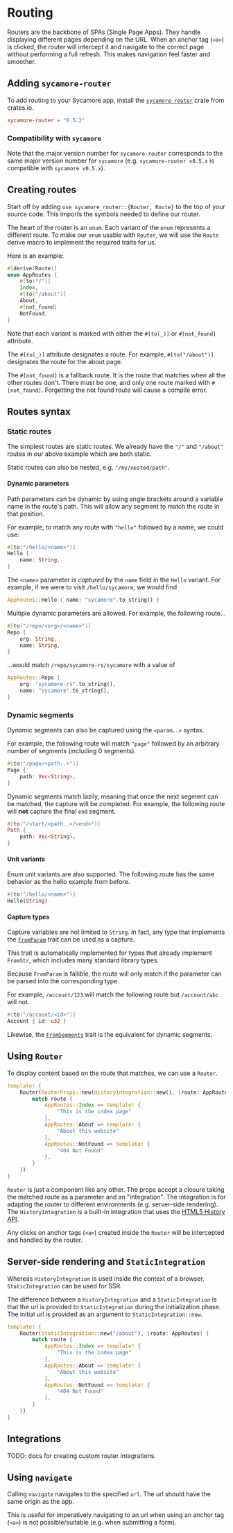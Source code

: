 # Routing

Routers are the backbone of SPAs (Single Page Apps). They handle displaying different pages
depending on the URL. When an anchor tag (`<a>`) is clicked, the router will intercept it and
navigate to the correct page without performing a full refresh. This makes navigation feel faster
and smoother.

## Adding `sycamore-router`

To add routing to your Sycamore app, install the
[`sycamore-router`](https://crates.io/crates/sycamore-router) crate from crates.io.

```toml
sycamore-router = "0.5.2"
```

### Compatibility with `sycamore`

Note that the major version number for `sycamore-router` corresponds to the same major version
number for `sycamore` (e.g. `sycamore-router v0.5.x` is compatible with `sycamore v0.5.x`).

## Creating routes

Start off by adding `use sycamore_router::{Router, Route}` to the top of your source code. This
imports the symbols needed to define our router.

The heart of the router is an `enum`. Each variant of the `enum` represents a different route. To
make our `enum` usable with `Router`, we will use the `Route` derive macro to implement the required
traits for us.

Here is an example:

```rust
#[derive(Route)]
enum AppRoutes {
    #[to("/")]
    Index,
    #[to("/about")]
    About,
    #[not_found]
    NotFound,
}
```

Note that each variant is marked with either the `#[to(_)]` or `#[not_found]` attribute.

The `#[to(_)]` attribute designates a route. For example, `#[to("/about")]` designates the route for
the about page.

The `#[not_found]` is a fallback route. It is the route that matches when all the other routes
don't. There must be one, and only one route marked with `#[not_found]`. Forgetting the not found
route will cause a compile error.

## Routes syntax

### Static routes

The simplest routes are static routes. We already have the `"/"` and `"/about"` routes in our above
example which are both static.

Static routes can also be nested, e.g. `"/my/nested/path"`.

#### Dynamic parameters

Path parameters can be dynamic by using angle brackets around a variable name in the route's path.
This will allow any segment to match the route in that position.

For example, to match any route with `"hello"` followed by a name, we could use:

```rust
#[to("/hello/<name>")]
Hello {
    name: String,
}
```

The `<name>` parameter is _captured_ by the `name` field in the `Hello` variant. For example, if we
were to visit `/hello/sycamore`, we would find

```rust
AppRoutes::Hello { name: "sycamore".to_string() }
```

Multiple dynamic parameters are allowed. For example, the following route...

```rust
#[to("/repo/<org>/<name>")]
Repo {
    org: String,
    name: String,
}
```

...would match `/repo/sycamore-rs/sycamore` with a value of

```rust
AppRoutes::Repo {
    org: "sycamore-rs".to_string(),
    name: "sycamore".to_string(),
}
```

### Dynamic segments

Dynamic segments can also be captured using the `<param..>` syntax.

For example, the following route will match `"page"` followed by an arbitrary number of segments
(including 0 segments).

```rust
#[to("/page/<path..>")]
Page {
    path: Vec<String>,
}
```

Dynamic segments match lazily, meaning that once the next segment can be matched, the capture will
be completed. For example, the following route will **not** capture the final `end` segment.

```rust
#[to("/start/<path..>/<end>")]
Path {
    path: Vec<String>,
}
```

#### Unit variants

Enum unit variants are also supported. The following route has the same behavior as the hello
example from before.

```rust
#[to("/hello/<name>")]
Hello(String)
```

#### Capture types

Capture variables are not limited to `String`. In fact, any type that implements the
[`FromParam`](https://docs.rs/sycamore-router/latest/sycamore_router/trait.FromParam.html) trait can
be used as a capture.

This trait is automatically implemented for types that already implement `FromStr`, which includes
many standard library types.

Because `FromParam` is fallible, the route will only match if the parameter can be parsed into the
corresponding type.

For example, `/account/123` will match the following route but `/account/abc` will not.

```rust
#[to("/account/<id>")]
Account { id: u32 }
```

Likewise, the
[`FromSegments`](https://docs.rs/sycamore-router/latest/sycamore_router/trait.FromSegments.html)
trait is the equivalent for dynamic segments.

## Using `Router`

To display content based on the route that matches, we can use a `Router`.

```rust
template! {
    Router(RouterProps::new(HistoryIntegration::new(), |route: AppRoutes| {
        match route {
            AppRoutes::Index => template! {
                "This is the index page"
            },
            AppRoutes::About => template! {
                "About this website"
            },
            AppRoutes::NotFound => template! {
                "404 Not Found"
            },
        }
    })
}
```

`Router` is just a component like any other. The props accept a closure taking the matched route as
a parameter and an "integration". The integration is for adapting the router to different
environments (e.g. server-side rendering). The `HistoryIntegration` is a built-in integration that
uses the [HTML5 History API](https://developer.mozilla.org/en-US/docs/Web/API/History_API).

Any clicks on anchor tags (`<a>`) created inside the `Router` will be intercepted and handled by the
router.

## Server-side rendering and `StaticIntegration`

Whereas `HistoryIntegration` is used inside the context of a browser, `StaticIntegration` can be
used for SSR.

The difference between a `HistoryIntegration` and a `StaticIntegration` is that the url is provided
to `StaticIntegration` during the initialization phase. The initial url is provided as an argument
to `StaticIntegration::new`.

```rust
template! {
    Router(StaticIntegration::new("/about"), |route: AppRoutes| {
        match route {
            AppRoutes::Index => template! {
                "This is the index page"
            },
            AppRoutes::About => template! {
                "About this website"
            },
            AppRoutes::NotFound => template! {
                "404 Not Found"
            },
        }
    })
}
```

## Integrations

TODO: docs for creating custom router integrations.

## Using `navigate`

Calling `navigate` navigates to the specified `url`. The url should have the same origin as the app.

This is useful for imperatively navigating to an url when using an anchor tag (`<a>`) is not
possible/suitable (e.g. when submitting a form).
